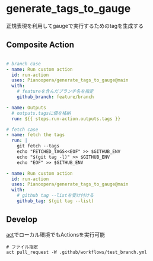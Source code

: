 # generate_tags_to_gauge

正規表現を利用してgaugeで実行するためのtagを生成する

## Composite Action

```yaml

# branch case
- name: Run custom action
  id: run-action
  uses: Pianoopera/generate_tags_to_gauge@main
  with:
    # featureを含んだブランチ名を指定
    github_branch: feature/branch

- name: Outputs
  # outputs.tagsに値を格納
  run: ${{ steps.run-action.outputs.tags }}
```

```yaml
# fetch case
- name: fetch the tags
  run: |
    git fetch --tags
    echo "FETCHED_TAGS<<EOF" >> $GITHUB_ENV
    echo "$(git tag -l)" >> $GITHUB_ENV
    echo "EOF" >> $GITHUB_ENV

- name: Run custom action
  id: run-action
  uses: Pianoopera/generate_tags_to_gauge@main
  with:
    # github tag --listを受け付ける
    github_tag: $(git tag --list)

```

## Develop

[act](https://github.com/nektos/act)でローカル環境でもActionsを実行可能

```shell
# ファイル指定
act pull_request -W .github/workflows/test_branch.yml
```

